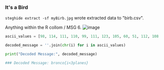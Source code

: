 ### It's a Bird

`steghide extract -sf myBirb.jpg` wrote extracted data to "birb.csv".


Anything within the R collom / MSG 6. 
![image]()

```py
ascii_values = [98, 114, 111, 110, 99, 111, 123, 105, 60, 51, 112, 108, 97, 110, 101, 115, 125]

decoded_message = ''.join(chr(i) for i in ascii_values)

print("Decoded Message:", decoded_message)

### Decoded Message: bronco{i<3planes}
```
